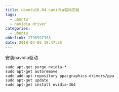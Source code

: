 ```yaml
---
title: ubuntu16.04 navidia驱动安装
tags:
  - ubuntu
  - navidia driver
categories:
  - ubuntu
abbrlink: 2796597353
date: 2018-04-05 19:47:35
---
```

安装navidia驱动
<!-- more -->
``` 
sudo apt-get purge nvidia-*
sudo apt-get autoremove
sudo add-apt-repository ppa:graphics-drivers/ppa
sudo apt-get update
sudo apt-get install nvidia-364﻿​
```